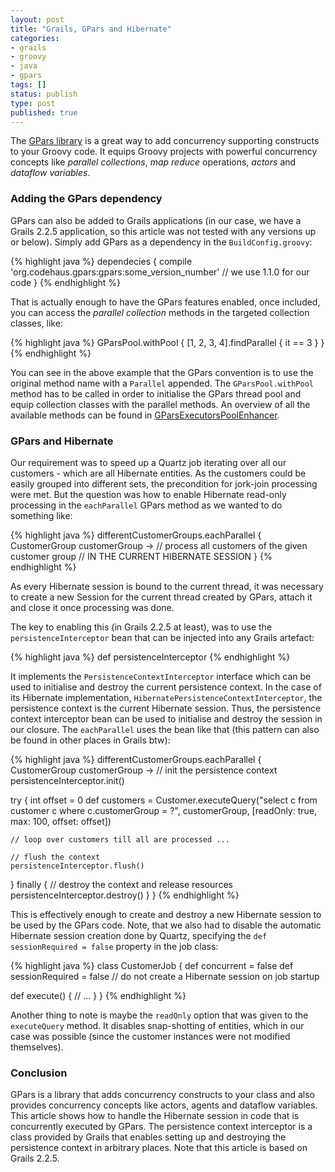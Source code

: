 ```yaml
---
layout: post
title: "Grails, GPars and Hibernate"
categories:
- grails
- groovy
- java
- gpars
tags: []
status: publish
type: post
published: true
---
```

The [GPars library](https://github.com/GPars/GPars) is a great way to add concurrency supporting constructs to your Groovy code. It equips Groovy projects with powerful concurrency concepts like _parallel collections_, _map reduce_ operations, _actors_  and _dataflow variables_.

### Adding the GPars dependency

GPars can also be added to Grails applications (in our case, we have a Grails 2.2.5 application, so this article was not tested with any versions up or below). Simply add GPars as a dependency in the `BuildConfig.groovy`:

{% highlight java %}
dependecies {
  compile 'org.codehaus.gpars:gpars:some_version_number' // we use 1.1.0 for our code
}
{% endhighlight %}

That is actually enough to have the GPars features enabled, once included, you can access the _parallel collection_ methods in the targeted collection classes, like:

{% highlight java %}
GParsPool.withPool {
  [1, 2, 3, 4].findParallel { it == 3 }
}
{% endhighlight %}

You can see in the above example that the GPars convention is to use the original method name with a `Parallel` appended. The `GParsPool.withPool` method has to be called in order to initialise the GPars thread pool and equip collection classes with the parallel methods. An overview of all the available methods can be found in [GParsExecutorsPoolEnhancer](https://github.com/GPars/GPars/blob/master/src/main/groovy/groovyx/gpars/GParsExecutorsPoolEnhancer.groovy).

### GPars and Hibernate

Our requirement was to speed up a Quartz job iterating over all our customers - which are all Hibernate entities. As the customers could be easily grouped into different sets, the precondition for jork-join processing were met. But the question was how to enable Hibernate read-only processing in the `eachParallel` GPars method as we wanted to do something like:

{% highlight java %}
differentCustomerGroups.eachParallel { CustomerGroup customerGroup ->
  // process all customers of the given customer group
  // IN THE CURRENT HIBERNATE SESSION
}
{% endhighlight %}

As every Hibernate session is bound to the current thread, it was necessary to create a new Session for the current thread created by GPars, attach it and close it once processing was done.

The key to enabling this (in Grails 2.2.5 at least), was to use the `persistenceInterceptor` bean that can be injected into any Grails artefact:

{% highlight java %}
def persistenceInterceptor
{% endhighlight %}

It implements the `PersistenceContextInterceptor` interface which can be used to initialise and destroy the current persistence context. In the case of its Hibernate implementation, `HibernatePersistenceContextInterceptor`, the persistence context is the current Hibernate session. Thus, the persistence context interceptor bean can be used to initialise and destroy the session in our closure. The `eachParallel` uses the bean like that (this pattern can also be found in other places in Grails btw):

{% highlight java %}
differentCustomerGroups.eachParallel { CustomerGroup customerGroup ->
  // init the persistence context
  persistenceInterceptor.init()

  try {
    int offset = 0
    def customers = Customer.executeQuery("select c from customer c where c.customerGroup = ?", customerGroup, [readOnly: true, max: 100, offset: offset])

    // loop over customers till all are processed ...

    // flush the context
    persistenceInterceptor.flush()
  } finally {
    // destroy the context and release resources
		persistenceInterceptor.destroy()
  }
}
{% endhighlight %}

This is effectively enough to create and destroy a new Hibernate session to be used by the GPars code. Note, that we also had to disable the automatic Hibernate session creation done by Quartz, specifying the `def sessionRequired = false` property in the job class:

{% highlight java %}
class CustomerJob {
  def concurrent = false
  def sessionRequired = false // do not create a Hibernate session on job startup

  def execute() {
    // ...
  }
}
{% endhighlight %}

Another thing to note is maybe the `readOnly` option that was given to the `executeQuery` method. It disables snap-shotting of entities, which in our case was possible (since the customer instances were not modified themselves).

### Conclusion

GPars is a library that adds concurrency constructs to your class and also provides concurrency concepts like actors, agents and dataflow variables. This article shows how to handle the Hibernate session in code that is concurrently executed by GPars. The persistence context interceptor is a class provided by Grails that enables setting up and destroying the persistence context in arbitrary places. Note that this article is based on Grails 2.2.5.
